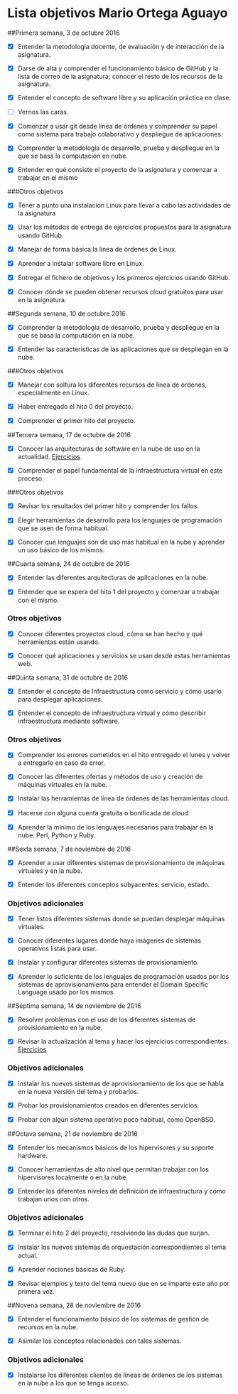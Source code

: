 # Lista objetivos Mario Ortega Aguayo

##Primera semana, 3 de octubre 2016

- [x] Entender la metodología docente, de evaluación y de interacción de la asignatura.

- [x] Darse de alta y comprender el funcionamiento básico de GitHub y la lista de correo de la asignatura; conocer el resto de los recursos de la asignatura.

- [x] Entender el concepto de software libre y su aplicación práctica en clase.

- [ ] Vernos las caras.

- [x] Comenzar a usar git desde línea de órdenes y comprender su papel como sistema para trabajo colaborativo y despliegue de aplicaciones.

- [x] Comprender la metodología de desarrollo, prueba y despliegue en la que se basa la computación en nube.

- [x] Entender en qué consiste el proyecto de la asignatura y comenzar a trabajar en el mismo

###Otros objetivos


- [x] Tener a punto una instalación Linux para llevar a cabo las actividades de la asignatura

- [x] Usar los métodos de entrega de ejercicios propuestos para la asignatura usando GitHub.

- [x] Manejar de forma básica la línea de órdenes de Linux.

- [x] Aprender a instalar software libre en Linux.

- [x] Entregar el fichero de objetivos y los primeros ejercicios usando GitHub.

- [x] Conocer dónde se pueden obtener recursos cloud gratuitos para usar en la asignatura.

##Segunda semana, 10 de octubre 2016

- [x] Comprender la metodología de desarrollo, prueba y despliegue en la que se basa la computación en la nube.

- [x] Entender las características de las aplicaciones que se despliegan en la nube.


###Otros objetivos

- [x] Manejar con soltura los diferentes recursos de línea de órdenes, especialmente en Linux.

- [x] Haber entregado el hito 0 del proyecto.

- [x] Comprender el primer hito del proyecto.


##Tercera semana, 17 de octubre de 2016

- [x] Conocer las arquitecturas de software en la nube de uso en la actualidad.  [Ejercicios](https://github.com/mortega87/EjerciciosCC-16-17/tree/master/Tema%201)

- [x] Comprender el papel fundamental de la infraestructura virtual en este proceso.


###Otros objetivos

- [x] Revisar los resultados del primer hito y comprender los fallos.

- [x] Elegir herramientas de desarrollo para los lenguajes de programación que se usen de forma habitual.

- [x] Conocer que lenguajes son de uso más habitual en la nube y aprender un uso básico de los mismos.


##Cuarta semana, 24 de octubre de 2016

- [x] Entender las diferentes arquitecturas de aplicaciones en la nube.

- [x] Entender que se espera del hito 1 del proyecto y comenzar a trabajar con el mismo.

### Otros objetivos

- [x] Conocer diferentes proyectos cloud, cómo se han hecho y qué herramientas están usando.

- [x] Conocer qué aplicaciones y servicios se usan desde estas herramientas web.

##Quinta semana, 31 de octubre de 2016

- [x] Entender el concepto de Infraestructura como servicio y cómo usarlo para desplegar aplicaciones.

- [x] Entender el concepto de infraestructura virtual y cómo describir infraestructura mediante software.

### Otros objetivos

- [x] Comprender los errores cometidos en el hito entregado el lunes y volver a entregarlo en caso de error.

- [x] Conocer las diferentes ofertas y métodos de uso y creación de máquinas virtuales en la nube.

- [x] Instalar las herramientas de línea de órdenes de las herramientas cloud.

- [x] Hacerse con alguna cuenta gratuita o bonificada de cloud.

- [x] Aprender la mínimo de los lenguajes necesarios para trabajar en la nube: Perl, Python y Ruby.


##Sexta semana, 7 de noviembre de 2016

- [x] Aprender a usar diferentes sistemas de provisionamiento de máquinas virtuales y en la nube.

- [x] Entender los diferentes conceptos subyacentes: servicio, estado.

### Objetivos adicionales

- [x] Tener listos diferentes sistemas donde se puedan desplegar máquinas virtuales.

- [x] Conocer diferentes lugares donde haya imágenes de sistemas operativos listas para usar.

- [x] Instalar y configurar diferentes sistemas de provisionamiento.

- [x] Aprender lo suficiente de los lenguajes de programación usados por los sistemas de aprovisionamiento para entender el Domain Specific Language usado por los mismos.


##Séptima semana, 14 de noviembre de 2016

- [x] Resolver problemas con el uso de los diferentes sistemas de provisionamiento en la nube.

- [x] Revisar la actualización al tema y hacer los ejercicios correspondientes. [Ejercicios](https://github.com/mortega87/EjerciciosCC-16-17/tree/master/Tema%202)

### Objetivos adicionales

- [x] Instalar los nuevos sistemas de aprovisionamiento de los que se habla en la nueva versión del tema y probarlos.

- [x] Probar los provisionamientos creados en diferentes servicios.

- [x] Probar con algún sistema operativo poco habitual, como OpenBSD.

##Octava semana, 21 de noviembre de 2016

- [x] Entender los mecanismos básicos de los hipervisores y su soporte hardware.

- [x] Conocer herramientas de alto nivel que permitan trabajar con los hipervisores localmente o en la nube.
 
- [x] Entender los diferentes niveles de definición de infraestructura y cómo trabajan unos con otros.

### Objetivos adicionales

- [x] Terminar el hito 2 del proyecto, resolviendo las dudas que surjan.

- [x] Instalar los nuevos sistemas de orquestación correspondientes al tema actual.

- [x] Aprender nociones básicas de Ruby.

- [x] Revisar ejemplos y texto del tema nuevo que en se imparte este año por primera vez.

##Novena semana, 28 de noviembre de 2016

- [x] Entender el funcionamiento básico de los sistemas de gestión de recursos en la nube.

- [x] Asimilar los conceptos relacionados con tales sistemas.

### Objetivos adicionales

- [x] Instalarse los diferentes clientes de líneas de órdenes de los sistemas en la nube a los que se tenga acceso.


